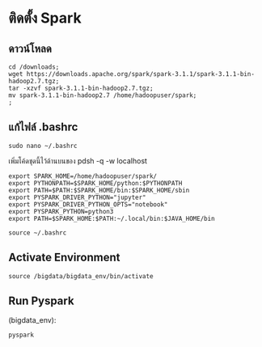 # ติดตั้ง Spark

## ดาวน์โหลด
```
cd /downloads;
wget https://downloads.apache.org/spark/spark-3.1.1/spark-3.1.1-bin-hadoop2.7.tgz;
tar -xzvf spark-3.1.1-bin-hadoop2.7.tgz;
mv spark-3.1.1-bin-hadoop2.7 /home/hadoopuser/spark;
;
```

## แก้ไฟล์ .bashrc
```
sudo nano ~/.bashrc
```
เพิ่มโค้ดชุดนี้ไว้ด้านบนของ pdsh -q -w localhost
```
export SPARK_HOME=/home/hadoopuser/spark/
export PYTHONPATH=$SPARK_HOME/python:$PYTHONPATH
export PATH=$PATH:$SPARK_HOME/bin:$SPARK_HOME/sbin
export PYSPARK_DRIVER_PYTHON="jupyter"
export PYSPARK_DRIVER_PYTHON_OPTS="notebook"
export PYSPARK_PYTHON=python3
export PATH=$SPARK_HOME:$PATH:~/.local/bin:$JAVA_HOME/bin
```
```
source ~/.bashrc
```

## Activate Environment
```
source /bigdata/bigdata_env/bin/activate
```

## Run Pyspark
(bigdata_env):
```
pyspark
```